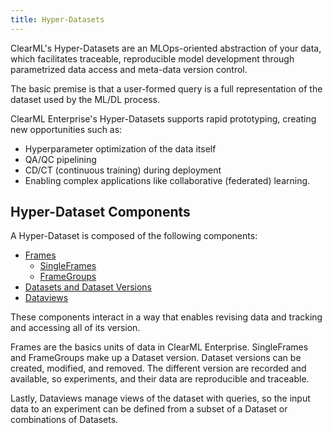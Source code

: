 ```yaml
---
title: Hyper-Datasets
---
```


ClearML's Hyper-Datasets are an MLOps-oriented abstraction of your data, which facilitates traceable, reproducible model development
through parametrized data access and meta-data version control.

The basic premise is that a user-formed query is a full representation of the dataset used by the ML/DL process. 

ClearML Enterprise's Hyper-Datasets supports rapid prototyping, creating new opportunities such as: 
* Hyperparameter optimization of the data itself
* QA/QC pipelining
* CD/CT (continuous training) during deployment
* Enabling complex applications like collaborative (federated) learning. 


## Hyper-Dataset Components 

A Hyper-Dataset is composed of the following components:

* [Frames](frames.md)
    * [SingleFrames](single_frames.md) 
    * [FrameGroups](frame_groups.md)
* [Datasets and Dataset Versions](dataset.md)
* [Dataviews](dataviews.md)

These components interact in a way that enables revising data and tracking and accessing all of its version. 

Frames are the basics units of data in ClearML Enterprise. SingleFrames and FrameGroups make up a Dataset version. 
Dataset versions can be created, modified, and removed. The different version are recorded and available, 
so experiments, and their data are reproducible and traceable. 

Lastly, Dataviews manage views of the dataset with queries, so the input data to an experiment can be defined from a 
subset of a Dataset or combinations of Datasets.